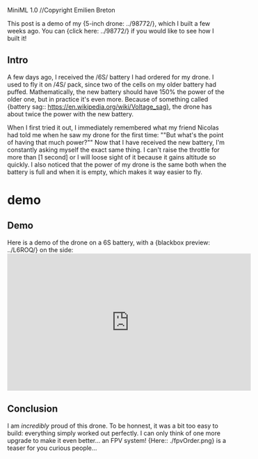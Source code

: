 MiniML 1.0
//Copyright Emilien Breton

This post is a demo of my {5-inch drone: ../98772/}, which I built a few weeks ago. You can {click here: ../98772/} if you would like to see how I built it!

Intro
-----

A few days ago, I received the /6S/ battery I had ordered for my drone. I used to fly it on /4S/ pack, since two of the cells on my older battery had puffed. Mathematically, the new battery should have 150% the power of the older one, but in practice it's even more. Because of something called {battery sag:: https://en.wikipedia.org/wiki/Voltage_sag}, the drone has about twice the power with the new battery.

When I first tried it out, I immediately remembered what my friend Nicolas had told me when he saw my drone for the first time:
	""But what's the point of having that much power?""
Now that I have received the new battery, I'm constantly asking myself the exact same thing. I can't raise the throttle for more than [1 second] or I will loose sight of it because it gains altitude so quickly. I also noticed that the power of my drone is the same both when the battery is full and when it is empty, which makes it way easier to fly.


# demo
Demo
----

Here is a demo of the drone on a 6S battery, with a {blackbox preview: ../L6ROQ/} on the side:
	<iframe width="560" height="315" src="https:\/\/www.youtube.com\/embed\/zvR7YFpPX3k" frameborder="0" allow="accelerometer; autoplay; clipboard-write; encrypted-media; gyroscope; picture-in-picture" allowfullscreen></iframe>


Conclusion
----------

I am *incredibly* proud of this drone. To be honnest, it was a bit too easy to build: everything simply worked out perfectly. I can only think of one more upgrade to make it even better... an FPV system! {Here:: ./fpvOrder.png} is a teaser for you curious people...
